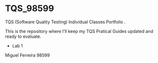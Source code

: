 # TQS_98599
TQS (Software Quality Testing) Individual Classes Portfolio .

This is the repository where I'll keep my TQS Pratical Guides updated and ready to evaluate.

- Lab 1

Miguel Ferreira 98599

